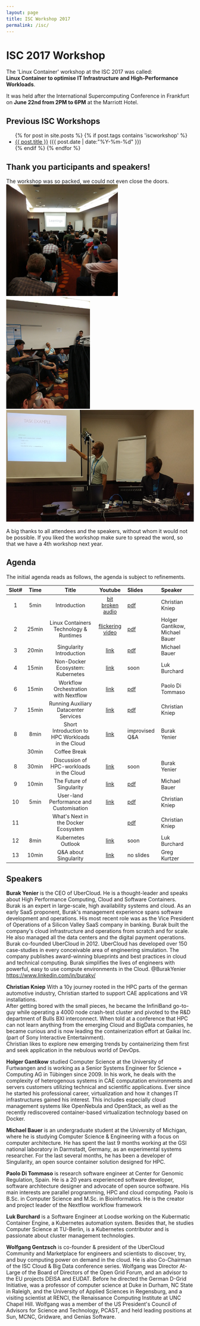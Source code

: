 ```yaml
---
layout: page
title: ISC Workshop 2017
permalink: /isc/
---
```


# ISC 2017 Workshop 


The 'Linux Container' workshop at the ISC 2017 was called: <br>
 **Linux Container to optimise IT Infrastructure and High-Performance Workloads**.
 
It was held after the International Supercomputing Conference in Frankfurt on **June 22nd from 2PM to 6PM** at the Marriott Hotel.

## Previous ISC Workshops

<ul class="posts">
{% for post in site.posts %}
  {% if post.tags contains 'iscworkshop' %}
      <div class="post_info">
        <li>
          <a href="{{ post.url }}">{{ post.title }}</a>
          <span>({{ post.date | date:"%Y-%m-%d" }})</span>
        </li>
      </div>
  {% endif %}
{% endfor %}
</ul>

## Thank you participants and speakers!
The workshop was so packed, we could not even close the doors.<br>
<img src="/data/isc2017/isc-fully-packed.jpg" alt="Fully packed" height="300"> <img src="/data/isc2017/isc-fully-packed-2.jpg" alt="Fully packed" height="300"><img src="/data/isc2017/isc-tech.png" alt="ISC Tech" height="300">


A big thanks to all attendees and the speakers, without whom it would not be possible. If you liked the workshop make sure to spread the word, so that we have a 4th workshop next year.

## Agenda

The initial agenda reads as follows, the agenda is subject to refinements.

| Slot#  |  Time  |  Title                                         | Youtube | Slides |  Speaker                                        |
|:--------:|:--------:|:----------------------------------------:|:-----------:|:------------|:---------------------------------------------|
| 1 | 5min   | Introduction | [bit broken audio](https://www.youtube.com/watch?v=WmnVGDSnImU&list=PLfE3_wJGw9KTE3S3jlCHH5epTyRzxAqHL&index=1)  | [pdf](/data/isc2017/01-introduction.pdf) | Christian Kniep   |
| 2 | 25min | Linux Containers Technology & Runtimes | [flickering video](https://www.youtube.com/watch?v=hnbNCehCpjg&list=PLfE3_wJGw9KTE3S3jlCHH5epTyRzxAqHL&index=2) |  [pdf](/data/isc2017/02-runtime-intro.pdf)   | Holger Gantikow, Michael Bauer   |
| 3 | 20min | Singularity Introduction | [link](https://www.youtube.com/watch?v=29NLgM9fnh4&list=PLfE3_wJGw9KTE3S3jlCHH5epTyRzxAqHL&index=3)  | [pdf](/data/isc2017/03-singularity.pdf) | Michael Bauer                              |
| 4 | 15min | Non-Docker Ecosystem: Kubernetes | [link](https://www.youtube.com/watch?v=oboASwdtnlM&list=PLfE3_wJGw9KTE3S3jlCHH5epTyRzxAqHL&index=4)  | soon | Luk Burchard                                 |
| 6 | 15min | Workflow Orchestration with Nextflow | [link](https://www.youtube.com/watch?v=bN2tz0dn-Yg&list=PLfE3_wJGw9KTE3S3jlCHH5epTyRzxAqHL&index=5)  |  [pdf](/data/isc2017/06-nextflow.pdf) | Paolo Di Tommaso    |
| 7 |  15min  | Running Auxiliary Datacenter Services | [link](https://www.youtube.com/watch?v=Mz4p4lG-FdQ&list=PLfE3_wJGw9KTE3S3jlCHH5epTyRzxAqHL&index=11)  |  [pdf](/data/isc2017/07-dc-services.pdf) | Christian Kniep                             |
| 8  |   8min   | Short Introduction to HPC Workloads in the Cloud | [link](https://www.youtube.com/watch?v=eecF_n9O2Z8&list=PLfE3_wJGw9KTE3S3jlCHH5epTyRzxAqHL&index=6) | improvised Q&A | Burak Yenier  |
|  | 30min | Coffee Break                                                                                                             ||
| 8 | 30min | Discussion of HPC-workloads in the Cloud | [link](https://www.youtube.com/watch?v=5mdmnB9GpeA&list=PLfE3_wJGw9KTE3S3jlCHH5epTyRzxAqHL&index=7)    | soon | Burak Yenier      |
| 9 |  10min  | The Future of Singularity | [link](https://www.youtube.com/watch?v=HI2nCYegPpc&list=PLfE3_wJGw9KTE3S3jlCHH5epTyRzxAqHL&index=8)  | [pdf](/data/isc2017/09-future-singularity.pdf) | Michael Bauer         |
| 10 |   5min   | User-land Performance and Customisation | [link](https://www.youtube.com/watch?v=bVb4-oHAwck&list=PLfE3_wJGw9KTE3S3jlCHH5epTyRzxAqHL&index=9)  |  [pdf](/data/isc2017/10-userland-opt.pdf)    | Christian Kniep  | 
|  11 |              | What's Next in the Docker Ecosystem             |  | [pdf](/data/isc2017/11-whats-next.pdf) | Christian Kniep                              |
|  12 |  8min  | Kubernetes Outlook | [link](https://www.youtube.com/watch?v=8facee9HFFo&list=PLfE3_wJGw9KTE3S3jlCHH5epTyRzxAqHL&index=12)  | soon | Luk Burchard                                 |
| 13 |  10min | Q&A about Singularity | [link](https://www.youtube.com/watch?v=1y5ZeqnZ2A0&list=PLfE3_wJGw9KTE3S3jlCHH5epTyRzxAqHL&index=11) | no slides | Greg Kurtzer         |

## Speakers

**Burak Yenier** is the CEO of UberCloud. He is a thought-leader and speaks about High Performance Computing, Cloud and Software Containers. <br>
Burak is an expert in large-scale, high availability systems and cloud. As an early SaaS proponent, Burak's management experience spans software development and operations. His most recent role was as the Vice President of Operations of a Silicon Valley SaaS company in banking. Burak built the company's cloud infrastructure and operations from scratch and for scale. He also managed all the data centers and the digital payment operations.<br>
Burak co-founded UberCloud in 2012.  UberCloud has developed  over 150 case-studies in every conceivable area of engineering simulation. The company publishes award-winning blueprints and best practices in cloud and technical computing. Burak simplifies the lives of engineers with powerful, easy to use compute environments in the Cloud. @BurakYenier https://www.linkedin.com/in/buraky/

**Christian Kniep** With a 10y journey rooted in the HPC parts of the german automotive industry, Christian started to support CAE applications and VR installations.<br>
After getting bored with the small pieces, he became the InfiniBand go-to-guy while operating a 4000 node crash-test cluster and pivoted to the R&D department of Bulls BXI interconnect. When told at a conference that HPC can not learn anything from the emerging Cloud and BigData companies, he became curious and is now leading the containerization effort at Gaikai Inc. (part of Sony Interactive Entertainment).<br>
Christian likes to explore new emerging trends by containerizing them first and seek application in the nebulous world of DevOps. 

**Holger Gantikow** studied Computer Science at the University of Furtwangen and is working as a Senior Systems Engineer for Science + Computing AG in Tübingen since 2009. In his work, he deals with the complexity of heterogenous systems in CAE computation environments and servers customers utilizing technical and scientific applications. Ever since he started his professional career, virtualization and how it changes IT infrastructures gained his interest. This includes especially cloud management systems like OpenNebula and OpenStack, as well as the recently rediscovered container-based virtualization technology based on Docker.

**Michael Bauer** is an undergraduate student at the University of Michigan, where he is studying Computer Science & Engineering with a focus on computer architecture. He has spent the last 9 months working at the GSI national laboratory in Darmstadt, Germany, as an experimental systems researcher. For the last several months, he has been a developer of Singularity, an open source container solution designed for HPC.

**Paolo Di Tommaso** is research software engineer at Center for Genomic Regulation, Spain. He is a 20 years experienced software developer, software architecture designer and advocate of open source software. His main interests are parallel programming, HPC and cloud computing. Paolo is B.Sc. in Computer Science and M.Sc. in Bioinformatics. He is the creator and project leader of the Nextflow workflow framework

**Luk Burchard** is a Software Engineer at Loodse working on the Kubermatic Container Engine, a Kubernetes automation system. Besides that, he studies Computer Science at TU-Berlin, is a Kubernetes contributor and is passionate about cluster management technologies.

**Wolfgang Gentzsch** is co-founder & president of the UberCloud Community and Marketplace for engineers and scientists to discover, try, and buy computing power on demand in the cloud. He is also Co-Chairman of the ISC Cloud & Big Data conference series. Wolfgang was Director At-Large of the Board of Directors of the Open Grid Forum, and an advisor to the EU projects DEISA and EUDAT. Before he directed the German D-Grid Initiative, was a professor of computer science at Duke in Durham, NC State in Raleigh, and the University of Applied Sciences in Regensburg, and a visiting scientist at RENCI, the Renaissance Computing Institute at UNC Chapel Hill. Wolfgang was a member of the US President's Council of Advisors for Science and Technology, PCAST, and held leading positions at Sun, MCNC, Gridware, and Genias Software.
